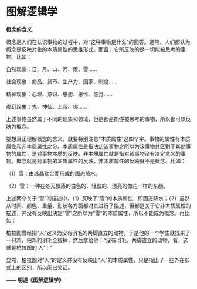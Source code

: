 # 图解逻辑学

**概念的含义**

概念是人们在认识事物的过程中，对“这种事物是什么”的回答。通常，人们都认为概念是反映对象的本质属性的思维形式。而且，它所反映的是一切能被思考的事物。比如：

自然现象：日、月、山、河、雨、雪……

社会现象：商品、货币、生产力、国家、制度……

精神现象：心理、意识、思想、思维、感觉……

虚幻现象：鬼、神仙、上帝、佛……

上述事物虽然属于不同的现象和领域，但是都是能够被思考的事物，所以都可以反映为概念。

要想真正理解概念的含义，就要特别注意“本质属性”这四个字。事物的属性有本质属性和非本质属性之分。本质属性是指决定该事物之所以为该事物并区别于其他事物的属性，是对事物本质的反映。非本质属性就是指对该事物没有决定意义的事物。概念就是对事物的本质属性的反映，非本质属性的反映就不是概念。比如：

（1）雪：由冰晶聚合而形成的固态降水。

（2）雪：一种在冬天飘落的白色的、轻盈的、漂亮的像花一样的东西。

上述两个关于“雪”的描述中，（1）反映了“雪”的本质属性，即固态降水；（2）虽然从时间、颜色、重量、形状各方面都对其进行了描述，但都是关于它非本质属性的描述，并没有反映出决定“雪”之所以为“雪”的本质属性，所以不能成为概念。再比如：

柏拉图曾经把“人”定义为没有羽毛的两脚直立的动物。于是他的一个学生就找来了一只鸡，把鸡的羽毛全拔掉，然后拿给他：“没有羽毛、两脚直立的动物，看，这就是柏拉图的‘人’！”

显然，柏拉图对“人”的定义并没有反映出“人”的本质属性，只是指出了一些外在形式上的区别，所以闹出笑话。

**—— 明道《图解逻辑学》**